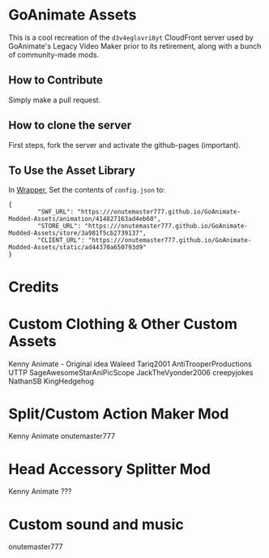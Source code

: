 # GoAnimate Assets
This is a cool recreation of the `d3v4eglovri8yt` CloudFront server used by GoAnimate's Legacy Video Maker prior to its retirement, along with a bunch of community-made mods.

## How to Contribute
Simply make a pull request.

## How to clone the server
First steps, fork the server and activate the github-pages (important).

## To Use the Asset Library
In [Wrapper](https://github.com/GoAnimate-Wrapper/GoAnimate-Wrapper), Set the contents of `config.json` to:
```
{
        "SWF_URL": "https:///onutemaster777.github.io/GoAnimate-Modded-Assets/animation/414827163ad4eb60",
        "STORE_URL": "https:///onutemaster777.github.io/GoAnimate-Modded-Assets/store/3a981f5cb2739137",
        "CLIENT_URL": "https:///onutemaster777.github.io/GoAnimate-Modded-Assets/static/ad44370a650793d9"
}
```

# Credits

# Custom Clothing & Other Custom Assets 
Kenny Animate - Original idea
Waleed Tariq2001
AntiTrooperProductions UTTP
SageAwesomeStarAniPicScope
JackTheVyonder2006
creepyjokes
NathanSB
KingHedgehog


# Split/Custom Action Maker Mod 
Kenny Animate
onutemaster777

# Head Accessory Splitter Mod 
Kenny Animate
???

# Custom sound and music
onutemaster777
